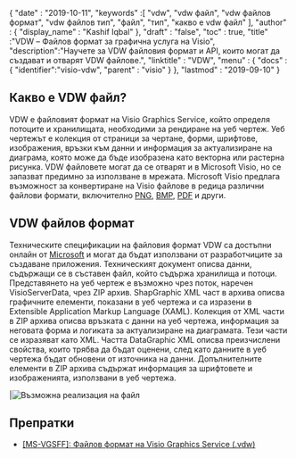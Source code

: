 {
  "date" : "2019-10-11",
  "keywords" :[ "vdw", "vdw файл", "vdw файлов формат", "vdw файлов тип", "файл", "тип", "какво е vdw файл" ],
  "author" : {
    "display_name" : "Kashif Iqbal"
},
  "draft" : "false",
  "toc" : true,
  "title" :"VDW – Файлов формат за графична услуга на Visio",
  "description":"Научете за VDW файловия формат и API, които могат да създават и отварят VDW файлове.",
  "linktitle" : "VDW",
  "menu" : {
    "docs" : {
      "identifier":"visio-vdw",
      "parent" : "visio"
}
},
  "lastmod" : "2019-09-10"
}
## Какво е VDW файл?

VDW е файловият формат на Visio Graphics Service, който определя потоците и хранилищата, необходими за рендиране на уеб чертеж. Уеб чертежът е колекция от страници за чертане, форми, шрифтове, изображения, връзки към данни и информация за актуализиране на диаграма, която може да бъде изобразена като векторна или растерна рисунка. VDW файловете могат да се отварят и в Microsoft Visio, но се запазват предимно за използване в мрежата. Microsoft Visio предлага възможност за конвертиране на Visio файлове в редица различни файлови формати, включително [PNG](/bg/image/png/), [BMP](/bg/image/bmp/), [PDF](/bg/pdf/) и други.

## **VDW** файлов формат

Техническите спецификации на файловия формат VDW са достъпни онлайн от [Microsoft](https://msdn.microsoft.com/en-us/library/dd924076(v#office.12).aspx) и могат да бъдат използвани от разработчиците за създаване приложения. Техническият документ описва данни, съдържащи се в съставен файл, който съдържа хранилища и потоци. Представянето на уеб чертеж е възможно чрез поток, наречен VisioServerData, чрез ZIP архив. ShapGraphic XML част в архива описва графичните елементи, показани в уеб чертежа и са изразени в Extensible Application Markup Language (XAML). Колекция от XML части в ZIP архива описва връзката с данни на уеб чертежа, информация за неговата форма и логиката за актуализиране на диаграмата. Тези части се изразяват като XML. Частта DataGraphic XML описва преизчислени свойства, които трябва да бъдат оценени, след като данните в уеб чертежа бъдат обновени от източника на данни. Допълнителните елементи в ZIP архива съдържат информация за шрифтовете и изображенията, използвани в уеб чертежа.

|![Възможна реализация на файл](/bg/web/vdw.png "Възможна реализация на файл")

## Препратки

* [[MS-VGSFF]: Файлов формат на Visio Graphics Service (.vdw)](https://msdn.microsoft.com/en-us/library/dd924076(v#office.12).aspx)

